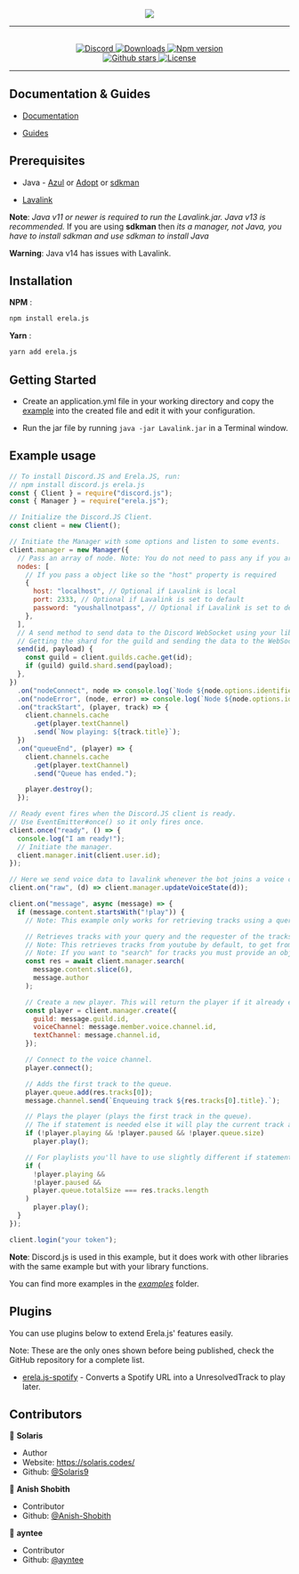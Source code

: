<div align = "center">
    <img src = "https://projects.solaris.codes/erelajs/images/transparent_logo.png">
    <hr>
    <br>
    <a href="https://discord.gg/D6FXw55">
<img src="https://img.shields.io/discord/653436871858454538?color=7289DA&label=Support&logo=discord&style=for-the-badge" alt="Discord">
</a>

<a href="https://www.npmjs.com/package/erela.js">
<img src="https://img.shields.io/npm/dw/erela.js?color=CC3534&logo=npm&style=for-the-badge" alt="Downloads">
</a>

<a href="https://www.npmjs.com/package/erela.js">
<img src="https://img.shields.io/npm/v/erela.js?color=red&label=Version&logo=npm&style=for-the-badge" alt="Npm version">
</a>

<br>

<a href="https://github.com/WarHammer414/erela.js">
<img src="https://img.shields.io/github/stars/WarHammer414/erela.js?color=333&logo=github&style=for-the-badge" alt="Github stars">
</a>

<a href="https://github.com/WarHammer414/erela.js/blob/master/LICENSE">
<img src="https://img.shields.io/github/license/WarHammer414/erela.js?color=6e5494&logo=github&style=for-the-badge" alt="License">
</a>
<hr>
</div>

## Documentation & Guides

- [Documentation](http://projects.solaris.codes/erelajs/docs/gettingstarted.html "Erela.js Documentation")

- [Guides](http://projects.solaris.codes/erelajs/guides/introduction.html "Erela.js Guides")

## Prerequisites

- Java - [Azul](https://www.azul.com/downloads/zulu-community/?architecture=x86-64-bit&package=jdk "Download Azul OpenJDK") or [Adopt](https://adoptopenjdk.net/ "Download Adopt OpenJDK") or [sdkman](https://sdkman.io/install "Download sdkman")

- [Lavalink](https://ci.fredboat.com/viewLog.html?buildId=lastSuccessful&buildTypeId=Lavalink_Build&tab=artifacts&guest=1 "Download Lavalink")

**Note**: _Java v11 or newer is required to run the Lavalink.jar. Java v13 is recommended._ If you are using **sdkman** then _its a manager, not Java, you have to install sdkman and use sdkman to install Java_

**Warning**: Java v14 has issues with Lavalink.

## Installation

**NPM** :

```bash
npm install erela.js
```

**Yarn** :

```bash
yarn add erela.js
```

## Getting Started

- Create an application.yml file in your working directory and copy the [example](https://github.com/Frederikam/Lavalink/blob/master/LavalinkServer/application.yml.example "application.yml file") into the created file and edit it with your configuration.

- Run the jar file by running `java -jar Lavalink.jar` in a Terminal window.

## Example usage

```js
// To install Discord.JS and Erela.JS, run:
// npm install discord.js erela.js
const { Client } = require("discord.js");
const { Manager } = require("erela.js");

// Initialize the Discord.JS Client.
const client = new Client();

// Initiate the Manager with some options and listen to some events.
client.manager = new Manager({
  // Pass an array of node. Note: You do not need to pass any if you are using the default values (ones shown below).
  nodes: [
    // If you pass a object like so the "host" property is required
    {
      host: "localhost", // Optional if Lavalink is local
      port: 2333, // Optional if Lavalink is set to default
      password: "youshallnotpass", // Optional if Lavalink is set to default
    },
  ],
  // A send method to send data to the Discord WebSocket using your library.
  // Getting the shard for the guild and sending the data to the WebSocket.
  send(id, payload) {
    const guild = client.guilds.cache.get(id);
    if (guild) guild.shard.send(payload);
  },
})
  .on("nodeConnect", node => console.log(`Node ${node.options.identifier} connected`))
  .on("nodeError", (node, error) => console.log(`Node ${node.options.identifier} had an error: ${error.message}`))
  .on("trackStart", (player, track) => {
    client.channels.cache
      .get(player.textChannel)
      .send(`Now playing: ${track.title}`);
  })
  .on("queueEnd", (player) => {
    client.channels.cache
      .get(player.textChannel)
      .send("Queue has ended.");

    player.destroy();
  });

// Ready event fires when the Discord.JS client is ready.
// Use EventEmitter#once() so it only fires once.
client.once("ready", () => {
  console.log("I am ready!");
  // Initiate the manager.
  client.manager.init(client.user.id);
});

// Here we send voice data to lavalink whenever the bot joins a voice channel to play audio in the channel.
client.on("raw", (d) => client.manager.updateVoiceState(d));

client.on("message", async (message) => {
  if (message.content.startsWith("!play")) {
    // Note: This example only works for retrieving tracks using a query, such as "Rick Astley - Never Gonna Give You Up".

    // Retrieves tracks with your query and the requester of the tracks.
    // Note: This retrieves tracks from youtube by default, to get from other sources you must enable them in application.yml and provide a link for the source.
    // Note: If you want to "search" for tracks you must provide an object with a "query" property being the query to use, and "source" being one of "youtube", "soundcloud".
    const res = await client.manager.search(
      message.content.slice(6),
      message.author
    );

    // Create a new player. This will return the player if it already exists.
    const player = client.manager.create({
      guild: message.guild.id,
      voiceChannel: message.member.voice.channel.id,
      textChannel: message.channel.id,
    });

    // Connect to the voice channel.
    player.connect();

    // Adds the first track to the queue.
    player.queue.add(res.tracks[0]);
    message.channel.send(`Enqueuing track ${res.tracks[0].title}.`);

    // Plays the player (plays the first track in the queue).
    // The if statement is needed else it will play the current track again
    if (!player.playing && !player.paused && !player.queue.size)
      player.play();

    // For playlists you'll have to use slightly different if statement
    if (
      !player.playing &&
      !player.paused &&
      player.queue.totalSize === res.tracks.length
    )
      player.play();
  }
});

client.login("your token");
```

**Note**: Discord.js is used in this example, but it does work with other libraries with the same example but with your library functions.

You can find more examples in the _[examples](./examples)_ folder.

## Plugins

You can use plugins below to extend Erela.js' features easily.

Note: These are the only ones shown before being published, check the GitHub repository for a complete list.

- [erela.js-spotify](https://github.com/Solaris9/erela.js-spotify) - Converts a Spotify URL into a UnresolvedTrack to play later.


## Contributors

👤 **Solaris**

- Author
- Website: <https://solaris.codes/>
- Github: [@Solaris9](https://github.com/Solaris9)

👤 **Anish Shobith**

- Contributor
- Github: [@Anish-Shobith](https://github.com/Anish-Shobith)

👤 **ayntee**

- Contributor
- Github: [@ayntee](https://github.com/ayntee)
